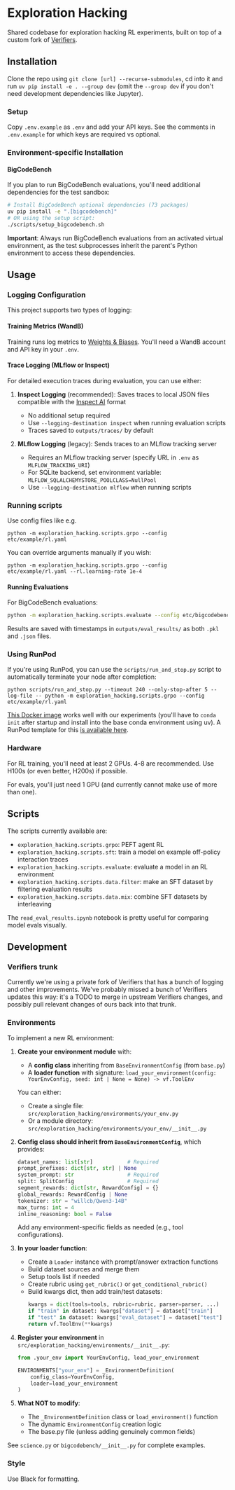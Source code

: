 # Exploration Hacking

Shared codebase for exploration hacking RL experiments, built on top of a custom fork of [Verifiers](https://verifiers.readthedocs.io/en/latest/).

## Installation

Clone the repo using `git clone [url] --recurse-submodules`, cd into it and run `uv pip install -e . --group dev` (omit the `--group dev` if you don't need development dependencies like Jupyter).

### Setup

Copy `.env.example` as `.env` and add your API keys. See the comments in `.env.example` for which keys are required vs optional.

### Environment-specific Installation

#### BigCodeBench

If you plan to run BigCodeBench evaluations, you'll need additional dependencies for the test sandbox:

```bash
# Install BigCodeBench optional dependencies (73 packages)
uv pip install -e ".[bigcodebench]"
# OR using the setup script:
./scripts/setup_bigcodebench.sh
```

**Important**: Always run BigCodeBench evaluations from an activated virtual environment, as the test subprocesses inherit the parent's Python environment to access these dependencies.

## Usage

### Logging Configuration

This project supports two types of logging:

#### Training Metrics (WandB)
Training runs log metrics to [Weights & Biases](https://wandb.ai). You'll need a WandB account and API key in your `.env`.

#### Trace Logging (MLflow or Inspect)
For detailed execution traces during evaluation, you can use either:

1. **Inspect Logging** (recommended): Saves traces to local JSON files compatible with the [Inspect AI](https://inspect.ai-safety-institute.org.uk/) format
   - No additional setup required
   - Use `--logging-destination inspect` when running evaluation scripts
   - Traces saved to `outputs/traces/` by default

2. **MLflow Logging** (legacy): Sends traces to an MLflow tracking server
   - Requires an MLflow tracking server (specify URL in `.env` as `MLFLOW_TRACKING_URI`)
   - For SQLite backend, set environment variable: `MLFLOW_SQLALCHEMYSTORE_POOLCLASS=NullPool`
   - Use `--logging-destination mlflow` when running scripts

### Running scripts

Use config files like e.g.

`python -m exploration_hacking.scripts.grpo --config etc/example/rl.yaml`

You can override arguments manually if you wish:

`python -m exploration_hacking.scripts.grpo --config etc/example/rl.yaml --rl.learning-rate 1e-4`

#### Running Evaluations

For BigCodeBench evaluations:

```bash
python -m exploration_hacking.scripts.evaluate --config etc/bigcodebench/eval_bigcodebench.yaml
```

Results are saved with timestamps in `outputs/eval_results/` as both `.pkl` and `.json` files.

### Using RunPod

If you're using RunPod, you can use the `scripts/run_and_stop.py` script to automatically terminate your node after completion:

`python scripts/run_and_stop.py --timeout 240 --only-stop-after 5 --log-file -- python -m exploration_hacking.scripts.grpo --config etc/example/rl.yaml`

[This Docker image](https://hub.docker.com/repository/docker/damonfalck/pytorch-runpod/general) works well with our experiments (you'll have to `conda init` after startup and install into the base conda environment using uv). A RunPod template for this [is available here](https://console.runpod.io/deploy?template=3dtsnneggp&ref=n471e5lk).

### Hardware

For RL training, you'll need at least 2 GPUs. 4-8 are recommended. Use H100s (or even better, H200s) if possible.

For evals, you'll just need 1 GPU (and currently cannot make use of more than one).

## Scripts

The scripts currently available are:

- `exploration_hacking.scripts.grpo`: PEFT agent RL
- `exploration_hacking.scripts.sft`: train a model on example off-policy interaction traces
- `exploration_hacking.scripts.evaluate`: evaluate a model in an RL environment
- `exploration_hacking.scripts.data.filter`: make an SFT dataset by filtering evaluation results
- `exploration_hacking.scripts.data.mix`: combine SFT datasets by interleaving

The `read_eval_results.ipynb` notebook is pretty useful for comparing model evals visually.

## Development

### Verifiers trunk

Currently we're using a private fork of Verifiers that has a bunch of logging and other improvements. We've probably missed a bunch of Verifiers updates this way: it's a TODO to merge in upstream Verifiers changes, and possibly pull relevant changes of ours back into that trunk.

### Environments

To implement a new RL environment:

1. **Create your environment module** with:
   - A **config class** inheriting from `BaseEnvironmentConfig` (from `base.py`)
   - A **loader function** with signature: `load_your_environment(config: YourEnvConfig, seed: int | None = None) -> vf.ToolEnv`

   You can either:
   - Create a single file: `src/exploration_hacking/environments/your_env.py`
   - Or a module directory: `src/exploration_hacking/environments/your_env/__init__.py`

2. **Config class should inherit from `BaseEnvironmentConfig`**, which provides:
   ```python
   dataset_names: list[str]           # Required
   prompt_prefixes: dict[str, str] | None
   system_prompt: str                 # Required
   split: SplitConfig                 # Required
   segment_rewards: dict[str, RewardConfig] = {}
   global_rewards: RewardConfig | None
   tokenizer: str = "willcb/Qwen3-14B"
   max_turns: int = 4
   inline_reasoning: bool = False
   ```
   Add any environment-specific fields as needed (e.g., tool configurations).

3. **In your loader function**:
   - Create a `Loader` instance with prompt/answer extraction functions
   - Build dataset sources and merge them
   - Setup tools list if needed
   - Create rubric using `get_rubric()` or `get_conditional_rubric()`
   - Build kwargs dict, then add train/test datasets:
     ```python
     kwargs = dict(tools=tools, rubric=rubric, parser=parser, ...)
     if "train" in dataset: kwargs["dataset"] = dataset["train"]
     if "test" in dataset: kwargs["eval_dataset"] = dataset["test"]
     return vf.ToolEnv(**kwargs)
     ```

4. **Register your environment** in `src/exploration_hacking/environments/__init__.py`:
   ```python
   from .your_env import YourEnvConfig, load_your_environment

   ENVIRONMENTS["your_env"] = _EnvironmentDefinition(
       config_class=YourEnvConfig,
       loader=load_your_environment
   )
   ```

5. **What NOT to modify**:
   - The `_EnvironmentDefinition` class or `load_environment()` function
   - The dynamic `EnvironmentConfig` creation logic
   - The base.py file (unless adding genuinely common fields)

See `science.py` or `bigcodebench/__init__.py` for complete examples.

### Style

Use Black for formatting.